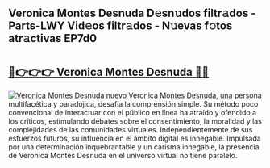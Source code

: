 ## Veronica Montes Desnuda D𝚎sn𝚞dos filtr𝚊dos - Parts-LWY Vid𝚎os filtr𝚊dos - N𝚞evas f𝚘tos atr𝚊ctivas EP7d0

# <h2><a href="http://mb2k6m.tromn.icu/?c=Veronica+Montes+Desnuda">🔗👉👉👉 Veronica Montes Desnuda 🔗🔗</a></h2>

[![Veronica Montes Desnuda nuevo](https://i.imgur.com/pEAQMta.gif)](http://mb2k6m.tromn.icu/?c=Veronica+Montes+Desnuda)
Veronica Montes Desnuda, una persona multifacética y paradójica, desafía la comprensión simple. Su método poco convencional de interactuar con el público en línea ha atraído y ofendido a los críticos, estimulando debates sobre el consentimiento, la moralidad y las complejidades de las comunidades virtuales. Independientemente de sus esfuerzos futuros, su influencia en el ámbito digital es innegable. Impulsada por una determinación inquebrantable y un carisma innegable, la presencia de Veronica Montes Desnuda en el universo virtual no tiene paralelo.
